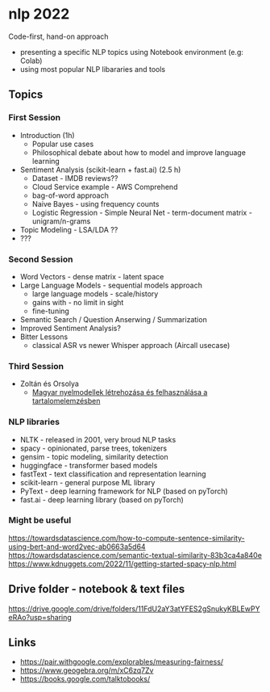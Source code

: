 # nlp 2022

Code-first, hand-on approach 
 - presenting a specific NLP topics using Notebook environment (e.g: Colab)
 - using most popular NLP libararies and tools

## Topics

### First Session
- Introduction (1h)
  - Popular use cases
  - Philosophical debate about how to model and improve language learning
- Sentiment Analysis (scikit-learn + fast.ai) (2.5 h)
  - Dataset - IMDB reviews??
  - Cloud Service example - AWS Comprehend
  - bag-of-word approach
  - Naive Bayes - using frequency counts
  - Logistic Regression - Simple Neural Net - term-document matrix - unigram/n-grams
- Topic Modeling - LSA/LDA ??
- ???

### Second Session

- Word Vectors - dense matrix - latent space
- Large Language Models - sequential models approach
  - large language models - scale/history
  - gains with - no limit in sight
  - fine-tuning
- Semantic Search / Question Anserwing / Summarization
- Improved Sentiment Analysis?
- Bitter Lessons
  - classical ASR vs newer Whisper approach (Aircall usecase)

### Third Session

- Zoltán és Orsolya 
  - [Magyar nyelmodellek létrehozása és felhasználása a tartalomelemzésben](https://www.nyest.hu/hirek/apanak-munkaja-van-anyanak-teste)


### NLP libraries

- NLTK - released in 2001, very broud NLP tasks
- spacy - opinionated, parse trees, tokenizers
- gensim - topic modeling, similarity detection
- huggingface - transformer based models
- fastText - text classification and representation learning
- scikit-learn - general purpose ML library
- PyText - deep learning framework for NLP (based on pyTorch)
- fast.ai - deep learning library (based on pyTorch)


### Might be useful

https://towardsdatascience.com/how-to-compute-sentence-similarity-using-bert-and-word2vec-ab0663a5d64  
https://towardsdatascience.com/semantic-textual-similarity-83b3ca4a840e
https://www.kdnuggets.com/2022/11/getting-started-spacy-nlp.html

## Drive folder - notebook & text files

https://drive.google.com/drive/folders/11FdU2aY3atYFES2gSnukyKBLEwPYeRAo?usp=sharing

## Links
- https://pair.withgoogle.com/explorables/measuring-fairness/
- https://www.geogebra.org/m/xC6zq7Zv
- https://books.google.com/talktobooks/
